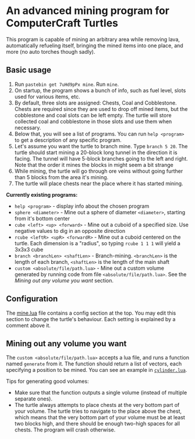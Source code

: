 # An advanced mining program for ComputerCraft Turtles

This program is capable of mining an arbitrary area while removing lava, automatically refueling itself, bringing the mined items into one place, and more (no auto torches though sadly).

## Basic usage

1. Run `pastebin get 7uHd9pPx mine`. Run `mine`.
1. On startup, the program shows a bunch of info, such as fuel level, slots used for various items, etc.
1. By default, three slots are assigned: Chests, Coal and Cobblestone.
Chests are required since they are used to drop off mined items, but the cobblestone and coal slots can be left empty.
The turtle will store collected coal and cobblestone in those slots and use them when necessary.
1. Below that, you will see a list of programs.
You can run `help <program>` to get a description of any specific program.
1. Let's assume you want the turtle to branch mine.
Type `branch 5 20`.
The turtle should start mining a 20-block long tunnel in the direction it is facing.
The tunnel will have 5-block branches going to the left and right.
Note that the order it mines the blocks in might seem a bit strange
1. While mining, the turtle will go through ore veins without going further than 5 blocks from the area it's mining.
1. The turtle will place chests near the place where it has started mining.

**Currently existing programs:**

- `help <program>` -
display info about the chosen program
- `sphere <diameter>` -
Mine out a sphere of diameter `<diameter>`, starting from it's bottom center
- `cube <left> <up> <forward>` -
Mine out a cuboid of a specified size. Use negative values to dig in an opposite direction
- `rcube <leftR> <upR> <forwardR>` -
Mine out a cuboid centered on the turtle. Each dimension is a "radius", so typing `rcube 1 1 1` will yield a 3x3x3 cube
- `branch <branchLen> <shaftLen>` -
Branch-mining. `<branchLen>` is the length of each branch, `<shaftLen>` is the length of the main shaft
- `custom <absolute/file/path.lua>` -
Mine out a custom volume generated by running code from file `<absolute/file/path.lua>`. See the _Mining out any volume you want_ section.

## Configuration

The [mine.lua](https://github.com/Equbuxu/mine/blob/master/mine.lua) file contains a config section at the top.
You may edit this section to change the turtle's behaviour.
Each setting is explained by a comment above it.

## Mining out any volume you want

The `custom <absolute/file/path.lua>` accepts a lua file, and runs a function named `generate` from it.
The function should return a list of vectors, each specifying a position to be mined.
You can see an example in [`cylinder.lua`](https://github.com/Equbuxu/mine/blob/master/cylinder.lua).

Tips for generating good volumes:

- Make sure that the function outputs a single volume (instead of multiple separate ones).
- The turtle always attempts to place chests at the very bottom part of your volume. The turtle tries to navigate to the place above the chest, which means that the very bottom part of your volume must be at least two blocks high, and there should be enough two-high spaces for all chests. The program will crash otherwise.
